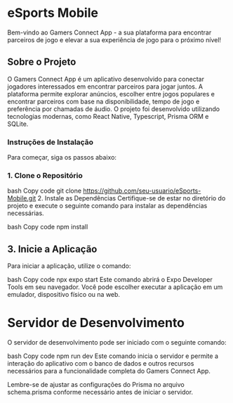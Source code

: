 # eSports Mobile


Bem-vindo ao Gamers Connect App - a sua plataforma para encontrar parceiros de jogo e elevar a sua experiência de jogo para o próximo nível!

## Sobre o Projeto
O Gamers Connect App é um aplicativo desenvolvido para conectar jogadores interessados em encontrar parceiros para jogar juntos. A plataforma permite explorar anúncios, escolher entre jogos populares e encontrar parceiros com base na disponibilidade, tempo de jogo e preferência por chamadas de áudio. O projeto foi desenvolvido utilizando tecnologias modernas, como React Native, Typescript, Prisma ORM e SQLite.

### Instruções de Instalação
Para começar, siga os passos abaixo:

### 1. Clone o Repositório
bash
Copy code
git clone https://github.com/seu-usuario/eSports-Mobile.git
2. Instale as Dependências
Certifique-se de estar no diretório do projeto e execute o seguinte comando para instalar as dependências necessárias.

bash
Copy code
npm install
## 3. Inicie a Aplicação
Para iniciar a aplicação, utilize o comando:

bash
Copy code
npx expo start
Este comando abrirá o Expo Developer Tools em seu navegador. Você pode escolher executar a aplicação em um emulador, dispositivo físico ou na web.

# Servidor de Desenvolvimento
O servidor de desenvolvimento pode ser iniciado com o seguinte comando:

bash
Copy code
npm run dev
Este comando inicia o servidor e permite a interação do aplicativo com o banco de dados e outros recursos necessários para a funcionalidade completa do Gamers Connect App.

Lembre-se de ajustar as configurações do Prisma no arquivo schema.prisma conforme necessário antes de iniciar o servidor.
